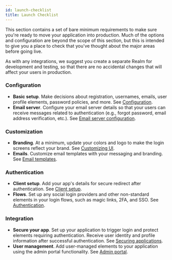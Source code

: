 ```yaml
---
id: launch-checklist
title: Launch Checklist
---
```


This section contains a set of bare minimum requirements to make sure you're ready to move your application into production. Much of the options and configuration are beyond the scope of this section, but this is intended to give you a place to check that you've thought about the major areas before going live.

As with any integrations, we suggest you create a separate Realm for development and testing, so that there are no accidental changes that will affect your users in production.

### Configuration

- **Basic setup**. Make decisions about registration, usernames, emails, user profile elements, password policies, and more. See [Configuration](./configuration.md).
- **Email server**. Configure your email server details so that your users can receive messages related to authentication (e.g., forgot password, email address verification, etc.). See [Email server configuration](/docs/getting-started/email#server-configuration).

### Customization

- **Branding**. At a minimum, update your colors and logo to make the login screens reflect your brand. See [Customizing UI](../customizing-ui).
- **Emails**. Customize email templates with your messaging and branding. See [Email templates](/docs/getting-started/email#content-templates).

### Authentication

- **Client setup**. Add your app's details for secure redirect after authentication. See [Client setup](/docs/securing-applications).
- **Flows**. Set up any social login providers and other non-standard elements in your login flows, such as magic links, 2FA, and SSO. See [Authentication](/docs/authentication).

### Integration

- **Secure your app**. Set up your application to trigger login and protect elements requiring authentication. Receive user identity and profile information after successful authentication. See [Securing applications](/docs/securing-applications).
- **User management**. Add user-managed elements to your application using the admin portal functionality. See [Admin portal](/docs/admin-portal).
